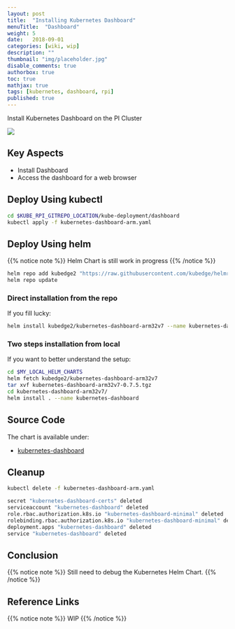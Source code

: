 ```yaml
---
layout: post
title:  "Installing Kubernetes Dashboard"
menuTitle:  "Dashboard"
weight: 5
date:   2018-09-01
categories: [wiki, wip]
description: ""
thumbnail: "img/placeholder.jpg"
disable_comments: true
authorbox: true
toc: true
mathjax: true
tags: [kubernetes, dashboard, rpi]
published: true
---
```


Install Kubernetes Dashboard on the PI Cluster

<!--more-->

![](/images/kubernetes/cluster2_overview.png)

## Key Aspects

- Install Dashboard
- Access the dashboard for a web browser

## Deploy Using kubectl

```bash
cd $KUBE_RPI_GITREPO_LOCATION/kube-deployment/dashboard
kubectl apply -f kubernetes-dashboard-arm.yaml
```
## Deploy Using helm

{{% notice note %}}
Helm Chart is still work in progress
{{% /notice %}}

```bash
helm repo add kubedge2 "https://raw.githubusercontent.com/kubedge/helmrepos/arm32v7/kubedge2"
helm repo update
```

### Direct installation from the repo

If you fill lucky:

```bash
helm install kubedge2/kubernetes-dashboard-arm32v7 --name kubernetes-dashboard 
```

### Two steps installation from local

If you want to better understand the setup:

```bash
cd $MY_LOCAL_HELM_CHARTS
helm fetch kubedge2/kubernetes-dashboard-arm32v7
tar xvf kubernetes-dashboard-arm32v7-0.7.5.tgz
cd kubernetes-dashboard-arm32v7/
helm install . --name kubernetes-dashboard 
```

## Source Code

The chart is available under:

- [kubernetes-dashboard](https://github.com/kubedge/kube-rpi/tree/master/charts/kubernetes-dashboard-arm32v7)

## Cleanup

```bash
kubectl delete -f kubernetes-dashboard-arm.yaml

secret "kubernetes-dashboard-certs" deleted
serviceaccount "kubernetes-dashboard" deleted
role.rbac.authorization.k8s.io "kubernetes-dashboard-minimal" deleted
rolebinding.rbac.authorization.k8s.io "kubernetes-dashboard-minimal" deleted
deployment.apps "kubernetes-dashboard" deleted
service "kubernetes-dashboard" deleted
```

## Conclusion

{{% notice note %}}
Still need to debug the Kubernetes Helm Chart.
{{% /notice %}}

## Reference Links

{{% notice note %}}
WIP
{{% /notice %}}
